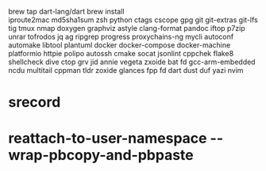 brew tap dart-lang/dart
brew install \
iproute2mac md5sha1sum zsh python ctags cscope gpg git git-extras git-lfs tig tmux nmap doxygen graphviz astyle clang-format pandoc iftop p7zip unrar tofrodos jq ag ripgrep progress proxychains-ng mycli autoconf automake libtool plantuml docker docker-compose docker-machine platformio httpie polipo autossh cmake socat jsonlint cppchek flake8 shellcheck dive ctop grv jid annie vegeta zxoide bat fd gcc-arm-embedded ncdu multitail cppman tldr zoxide glances fpp fd dart dust duf yazi nvim

# srecord
# reattach-to-user-namespace --wrap-pbcopy-and-pbpaste
